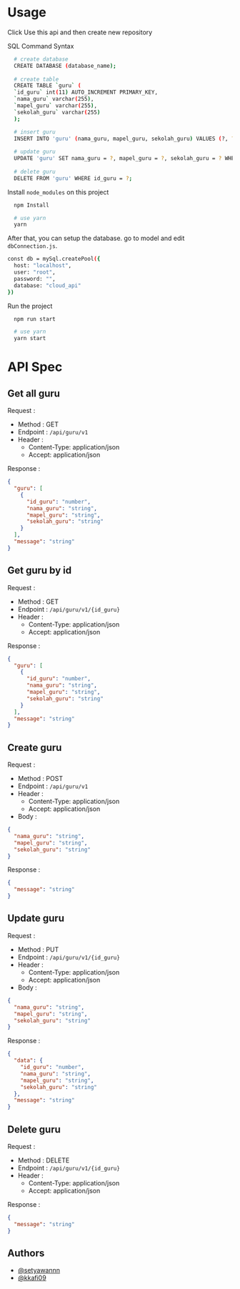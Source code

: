 # Usage

Click Use this api and then create new repository

SQL Command Syntax

```bash
  # create database
  CREATE DATABASE (database_name);
  
  # create table
  CREATE TABLE `guru` (
  `id_guru` int(11) AUTO_INCREMENT PRIMARY_KEY,
  `nama_guru` varchar(255),
  `mapel_guru` varchar(255),
  `sekolah_guru` varchar(255)
  );

  # insert guru
  INSERT INTO 'guru' (nama_guru, mapel_guru, sekolah_guru) VALUES (?, ?, ?);
  
  # update guru
  UPDATE 'guru' SET nama_guru = ?, mapel_guru = ?, sekolah_guru = ? WHERE id_guru = ?;
  
  # delete guru
  DELETE FROM 'guru' WHERE id_guru = ?;
```

Install `node_modules` on this project

```bash
  npm Install

  # use yarn
  yarn
```

After that, you can setup the database. go to model and edit `dbConnection.js`.

```bash
const db = mySql.createPool({
  host: "localhost",
  user: "root",
  password: "",
  database: "cloud_api"
})
```

Run the project

```bash
  npm run start

  # use yarn
  yarn start
```

# API Spec

## Get all guru

Request :

- Method : GET
- Endpoint : `/api/guru/v1`
- Header :
  - Content-Type: application/json
  - Accept: application/json

Response :

```json
{
  "guru": [
    {
      "id_guru": "number",
      "nama_guru": "string",
      "mapel_guru": "string",
      "sekolah_guru": "string"
    }
  ],
  "message": "string"
}
```

## Get guru by id

Request :

- Method : GET
- Endpoint : `/api/guru/v1/{id_guru}`
- Header :
  - Content-Type: application/json
  - Accept: application/json

Response :

```json
{
  "guru": [
    {
      "id_guru": "number",
      "nama_guru": "string",
      "mapel_guru": "string",
      "sekolah_guru": "string"
    }
  ],
  "message": "string"
}
```

## Create guru

Request :

- Method : POST
- Endpoint : `/api/guru/v1`
- Header :
  - Content-Type: application/json
  - Accept: application/json
- Body :

```json
{
  "nama_guru": "string",
  "mapel_guru": "string",
  "sekolah_guru": "string"
}
```

Response :

```json
{
  "message": "string"
}
```

## Update guru

Request :

- Method : PUT
- Endpoint : `/api/guru/v1/{id_guru}`
- Header :
  - Content-Type: application/json
  - Accept: application/json
- Body :

```json
{
  "nama_guru": "string",
  "mapel_guru": "string",
  "sekolah_guru": "string"
}
```

Response :

```json
{
  "data": {
    "id_guru": "number",
    "nama_guru": "string",
    "mapel_guru": "string",
    "sekolah_guru": "string"
  },
  "message": "string"
}
```

## Delete guru

Request :

- Method : DELETE
- Endpoint : `/api/guru/v1/{id_guru}`
- Header :
  - Content-Type: application/json
  - Accept: application/json

Response :

```json
{
  "message": "string"
}
```

## Authors

- [@setyawannn](https://www.github.com/setyawannn)
- [@kkafi09](https://www.github.com/kkafi09)
